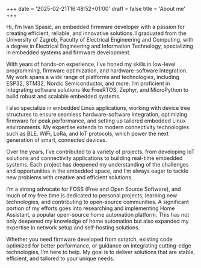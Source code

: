 +++
date = '2025-02-21T16:48:52+01:00'
draft = false
title = 'About me'
+++

Hi, I’m Ivan Spasić, an embedded firmware developer with a passion for creating efficient, reliable, and innovative solutions. I graduated from the University of Zagreb, Faculty of Electrical Engineering and Computing, with a degree in Electrical Engineering and Information Technology, specializing in embedded systems and firmware development.

With years of hands-on experience, I’ve honed my skills in low-level programming, firmware optimization, and hardware-software integration. My work spans a wide range of platforms and technologies, including ESP32, STM32, Nordic Semiconductor, and more. I’m proficient in integrating software solutions like FreeRTOS, Zephyr, and MicroPython to build robust and scalable embedded systems.

I also specialize in embedded Linux applications, working with device tree structures to ensure seamless hardware-software integration, optimizing firmware for peak performance, and setting up tailored embedded Linux environments. My expertise extends to modern connectivity technologies such as BLE, WiFi, LoRa, and IoT protocols, which power the next generation of smart, connected devices.

Over the years, I’ve contributed to a variety of projects, from developing IoT solutions and connectivity applications to building real-time embedded systems. Each project has deepened my understanding of the challenges and opportunities in the embedded space, and I’m always eager to tackle new problems with creative and efficient solutions.

I’m a strong advocate for FOSS (Free and Open Source Software), and much of my free time is dedicated to personal projects, learning new technologies, and contributing to open-source communities. A significant portion of my efforts goes into researching and implementing Home Assistant, a popular open-source home automation platform. This has not only deepened my knowledge of home automation but also expanded my expertise in network setup and self-hosting solutions.

Whether you need firmware developed from scratch, existing code optimized for better performance, or guidance on integrating cutting-edge technologies, I’m here to help. My goal is to deliver solutions that are stable, efficient, and tailored to your unique needs.

